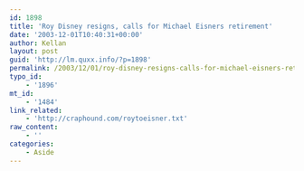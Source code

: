 ```yaml
---
id: 1898
title: 'Roy Disney resigns, calls for Michael Eisners retirement'
date: '2003-12-01T10:40:31+00:00'
author: Kellan
layout: post
guid: 'http://lm.quxx.info/?p=1898'
permalink: /2003/12/01/roy-disney-resigns-calls-for-michael-eisners-retirement/
typo_id:
    - '1896'
mt_id:
    - '1484'
link_related:
    - 'http://craphound.com/roytoeisner.txt'
raw_content:
    - ''
categories:
    - Aside
---
```


